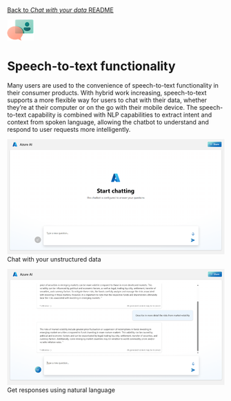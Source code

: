 [Back to *Chat with your data* README](../README.md)

![User Story](/media/userStory.png)
# Speech-to-text functionality
Many users are used to the convenience of speech-to-text functionality in their consumer products. With hybrid work increasing, speech-to-text supports a more flexible way for users to chat with their data, whether they’re at their computer or on the go with their mobile device. The speech-to-text capability is combined with NLP capabilities to extract intent and context from spoken language, allowing the chatbot to understand and respond to user requests more intelligently.

![Web - Chat with unstructured data](../media/web-unstructureddata.png)Chat with your unstructured data

![Web - Get responses using natural language](../media/web-nlu.png)Get responses using natural language
